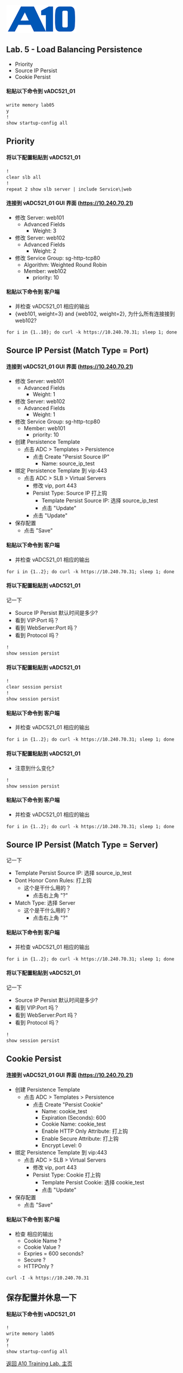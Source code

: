 ![](/Images/A10-NewLogos-Blue-NoReg-RGB-50.png)

## Lab. 5 - Load Balancing Persistence
  + Priority
  + Source IP Persist
  + Cookie Persist

#### 粘贴以下命令到 vADC521_01
```
write memory lab05
y
!
show startup-config all

```

## Priority
#### 将以下配置粘贴到 vADC521_01
```
!
clear slb all
!
repeat 2 show slb server | include Service\|web

```

#### 连接到 vADC521_01 GUI 界面 (https://10.240.70.21)
  + 修改 Server: web101
    + Advanced Fields
      + Weight: 3
  + 修改 Server: web102
    + Advanced Fields
      + Weight: 2
  + 修改 Service Group: sg-http-tcp80
    + Algorithm: Weighted Round Robin
    + Member: web102
      + priority: 10

#### 粘贴以下命令到 客户端
  + 并检查 vADC521_01 相应的输出
  + {web101, weight=3} and {web102, weight=2}, 为什么所有连接接到 web102?
```
for i in {1..10}; do curl -k https://10.240.70.31; sleep 1; done

```

## Source IP Persist (Match Type = Port)
#### 连接到 vADC521_01 GUI 界面 (https://10.240.70.21)
  + 修改 Server: web101
    + Advanced Fields
      + Weight: 1
  + 修改 Server: web102
    + Advanced Fields
      + Weight: 1
  + 修改 Service Group: sg-http-tcp80
    + Member: web101
      + priority: 10
  + 创建 Persistence Template
    + 点击 ADC > Templates > Persistence
      + 点击 Create "Persist Source IP"
        + Name: source_ip_test
  + 绑定 Persistence Template 到 vip:443
    + 点击 ADC > SLB > Virtual Servers
      + 修改 vip, port 443
      + Persist Type: Source IP 打上钩
        + Template Persist Source IP: 选择 source_ip_test
        + 点击 "Update"
      + 点击 "Update"  
  + 保存配置
    + 点击 "Save"  

#### 粘贴以下命令到 客户端
  + 并检查 vADC521_01 相应的输出
```
for i in {1..2}; do curl -k https://10.240.70.31; sleep 1; done

```

#### 将以下配置粘贴到 vADC521_01
记一下
  + Source IP Persist 默认时间是多少?
  + 看到 VIP:Port 吗？
  + 看到 WebServer:Port 吗？
  + 看到 Protocol 吗？

```
!
show session persist

```

#### 将以下配置粘贴到 vADC521_01
```
!
clear session persist
!
show session persist

```

#### 粘贴以下命令到 客户端
  + 并检查 vADC521_01 相应的输出
```
for i in {1..2}; do curl -k https://10.240.70.31; sleep 1; done

```

#### 将以下配置粘贴到 vADC521_01
+ 注意到什么变化?
```
!
show session persist

```


#### 粘贴以下命令到 客户端
  + 并检查 vADC521_01 相应的输出
```
for i in {1..2}; do curl -k https://10.240.70.31; sleep 1; done

```

## Source IP Persist (Match Type = Server)
记一下
+ Template Persist Source IP: 选择 source_ip_test
+ Dont Honor Conn Rules: 打上钩
  + 这个是干什么用的？
    + 点击右上角 "?"
+ Match Type: 选择 Server
  + 这个是干什么用的？
    + 点击右上角 "?"
#### 粘贴以下命令到 客户端
  + 并检查 vADC521_01 相应的输出
```
for i in {1..2}; do curl -k https://10.240.70.31; sleep 1; done

```

#### 将以下配置粘贴到 vADC521_01
记一下
  + Source IP Persist 默认时间是多少?
  + 看到 VIP:Port 吗？
  + 看到 WebServer:Port 吗？
  + 看到 Protocol 吗？
```
!
show session persist

```


## Cookie Persist
#### 连接到 vADC521_01 GUI 界面 (https://10.240.70.21)
  + 创建 Persistence Template
    + 点击 ADC > Templates > Persistence
      + 点击 Create "Persist Cookie"
        + Name: cookie_test
        + Expiration (Seconds): 600
        + Cookie Name: cookie_test
        + Enable HTTP Only Attribute: 打上钩
        + Enable Secure Attribute: 打上钩
        + Encrypt Level: 0
  + 绑定 Persistence Template 到 vip:443
    + 点击 ADC > SLB > Virtual Servers
      + 修改 vip, port 443
      + Persist Type: Cookie 打上钩
        + Template Persist Cookie: 选择 cookie_test
        + 点击 "Update"
  + 保存配置
    + 点击 "Save"  

#### 粘贴以下命令到 客户端
  + 检查 相应的输出
    + Cookie Name ?
    + Cookie Value ?
    + Expries = 600 seconds?
    + Secure ?
    + HTTPOnly ?
```
curl -I -k https://10.240.70.31

```


## 保存配置并休息一下
#### 粘贴以下命令到 vADC521_01
```
!
write memory lab05
y
!
show startup-config all

```

[返回 A10 Training Lab. 主页](https://github.com/borissiu/A10_Training_Lab)